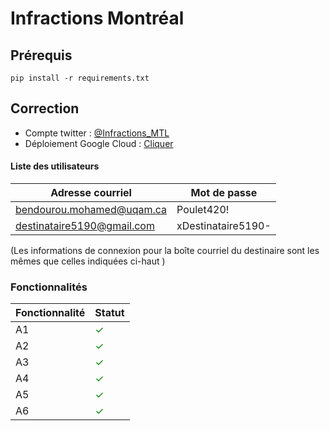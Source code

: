 # Infractions Montréal

## Prérequis
`pip install -r requirements.txt`

## Correction 
- Compte twitter : [@Infractions_MTL](https://twitter.com/Infractions_MTL)
- Déploiement Google Cloud : [Cliquer](https://t.co/TLECkN3NWM)

#### Liste des utilisateurs

| Adresse courriel            | Mot de passe      |
|-----------------------------|-------------------|
| bendourou.mohamed@uqam.ca   | Poulet420!        |
| destinataire5190@gmail.com  | xDestinataire5190-|

(Les informations de connexion pour la boîte courriel du destinaire sont les mêmes que celles indiquées ci-haut )

### Fonctionnalités

| Fonctionnalité | Statut                               |
|----------------|--------------------------------------|
| A1             | <span style="color: green;">✓</span> |
| A2             | <span style="color: green;">✓</span> |
| A3             | <span style="color: green;">✓</span> |
| A4             | <span style="color: green;">✓</span> |
| A5             | <span style="color: green;">✓</span> |
| A6             | <span style="color: green;">✓</span> |

